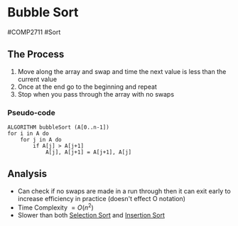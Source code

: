 # Bubble Sort
#COMP2711 #Sort
## The Process
1. Move along the array and swap and time the next value is less than the current value
2. Once at the end go to the beginning and repeat
3. Stop when you pass through the array with no swaps
### Pseudo-code
```pseudocode
ALGORITHM bubbleSort (A[0..n-1])
for i in A do
	for j in A do
		if A[j] > A[j+1]
			A[j], A[j+1] = A[j+1], A[j]
```
## Analysis
- Can check if no swaps are made in a run through then it can exit early to increase efficiency in practice (doesn't effect O notation)
- Time Complexity $= O(n^2)$
- Slower than both [Selection Sort](Selection%20Sort.md) and [Insertion Sort](Insertion%20Sort.md)
